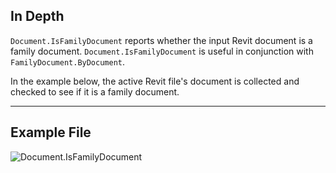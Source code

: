 ## In Depth
`Document.IsFamilyDocument` reports whether the input Revit document is a family document. `Document.IsFamilyDocument` is useful in conjunction with `FamilyDocument.ByDocument`.

In the example below, the active Revit file's document is collected and checked to see if it is a family document.
___
## Example File

![Document.IsFamilyDocument](./Revit.Application.Document.IsFamilyDocument_img.jpg)
